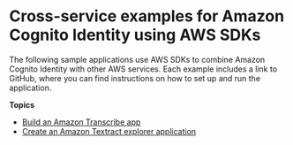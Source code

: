 # Cross\-service examples for Amazon Cognito Identity using AWS SDKs<a name="service_code_examples_cognito-identity_cross-service_examples"></a>

The following sample applications use AWS SDKs to combine Amazon Cognito Identity with other AWS services\. Each example includes a link to GitHub, where you can find instructions on how to set up and run the application\.

**Topics**
+ [Build an Amazon Transcribe app](example_cross_TranscriptionApp_section.md)
+ [Create an Amazon Textract explorer application](example_cross_TextractExplorer_section.md)